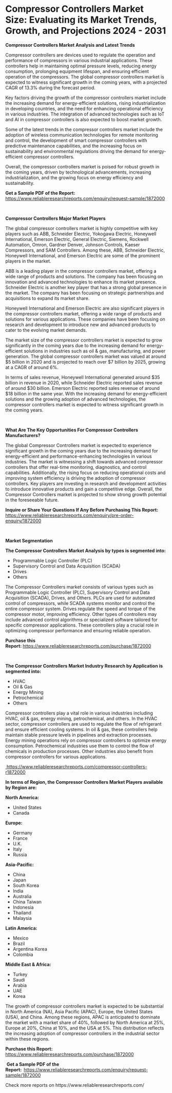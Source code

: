 <p><h1>Compressor Controllers Market Size: Evaluating its Market Trends, Growth, and Projections 2024 - 2031</h1></p><p><strong>Compressor Controllers Market Analysis and Latest Trends</strong></p>
<p><p>Compressor controllers are devices used to regulate the operation and performance of compressors in various industrial applications. These controllers help in maintaining optimal pressure levels, reducing energy consumption, prolonging equipment lifespan, and ensuring efficient operation of the compressors. The global compressor controllers market is expected to witness significant growth in the coming years, with a projected CAGR of 13.3% during the forecast period.</p><p>Key factors driving the growth of the compressor controllers market include the increasing demand for energy-efficient solutions, rising industrialization in developing countries, and the need for enhancing operational efficiency in various industries. The integration of advanced technologies such as IoT and AI in compressor controllers is also expected to boost market growth.</p><p>Some of the latest trends in the compressor controllers market include the adoption of wireless communication technologies for remote monitoring and control, the development of smart compressor controllers with predictive maintenance capabilities, and the increasing focus on sustainability and environmental regulations driving the demand for energy-efficient compressor controllers.</p><p>Overall, the compressor controllers market is poised for robust growth in the coming years, driven by technological advancements, increasing industrialization, and the growing focus on energy efficiency and sustainability.</p></p>
<p><strong>Get a Sample PDF of the Report:&nbsp;</strong> <a href="https://www.reliableresearchreports.com/enquiry/request-sample/1872000">https://www.reliableresearchreports.com/enquiry/request-sample/1872000</a></p>
<p>&nbsp;</p>
<p><strong>Compressor Controllers Major Market Players</strong></p>
<p><p>The global compressor controllers market is highly competitive with key players such as ABB, Schneider Electric, Yokogawa Electric, Honeywell International, Emerson Electric, General Electric, Siemens, Rockwell Automation, Omron, Gardner Denver, Johnson Controls, Kaeser Compressors, and SAM Controllers. Among these, ABB, Schneider Electric, Honeywell International, and Emerson Electric are some of the prominent players in the market.</p><p>ABB is a leading player in the compressor controllers market, offering a wide range of products and solutions. The company has been focusing on innovation and advanced technologies to enhance its market presence. Schneider Electric is another key player that has a strong global presence in the market. The company has been focusing on strategic partnerships and acquisitions to expand its market share.</p><p>Honeywell International and Emerson Electric are also significant players in the compressor controllers market, offering a wide range of products and solutions for various applications. These companies have been focusing on research and development to introduce new and advanced products to cater to the evolving market demands.</p><p>The market size of the compressor controllers market is expected to grow significantly in the coming years due to the increasing demand for energy-efficient solutions in industries such as oil & gas, manufacturing, and power generation. The global compressor controllers market was valued at around $5 billion in 2020 and is projected to reach over $7 billion by 2025, growing at a CAGR of around 6%.</p><p>In terms of sales revenue, Honeywell International generated around $35 billion in revenue in 2020, while Schneider Electric reported sales revenue of around $30 billion. Emerson Electric reported sales revenue of around $18 billion in the same year. With the increasing demand for energy-efficient solutions and the growing adoption of advanced technologies, the compressor controllers market is expected to witness significant growth in the coming years.</p></p>
<p>&nbsp;</p>
<p><strong>What Are The Key Opportunities For Compressor Controllers Manufacturers?</strong></p>
<p><p>The global Compressor Controllers market is expected to experience significant growth in the coming years due to the increasing demand for energy-efficient and performance-enhancing technologies in various industries. The market is witnessing a shift towards advanced compressor controllers that offer real-time monitoring, diagnostics, and control capabilities. Additionally, the rising focus on reducing operational costs and improving system efficiency is driving the adoption of compressor controllers. Key players are investing in research and development activities to introduce innovative products and gain a competitive edge. Overall, the Compressor Controllers market is projected to show strong growth potential in the foreseeable future.</p></p>
<p><strong>Inquire or Share Your Questions If Any Before Purchasing This Report:</strong> <a href="https://www.reliableresearchreports.com/enquiry/pre-order-enquiry/1872000">https://www.reliableresearchreports.com/enquiry/pre-order-enquiry/1872000</a></p>
<p>&nbsp;</p>
<p><strong>Market Segmentation</strong></p>
<p><strong>The Compressor Controllers Market Analysis by types is segmented into:</strong></p>
<p><ul><li>Programmable Logic Controller (PLC)</li><li>Supervisory Control and Data Acquisition (SCADA)</li><li>Drives</li><li>Others</li></ul></p>
<p><p>The Compressor Controllers market consists of various types such as Programmable Logic Controller (PLC), Supervisory Control and Data Acquisition (SCADA), Drives, and Others. PLCs are used for automated control of compressors, while SCADA systems monitor and control the entire compressor system. Drives regulate the speed and torque of the compressor motor, improving efficiency. Other types of controllers may include advanced control algorithms or specialized software tailored for specific compressor applications. These controllers play a crucial role in optimizing compressor performance and ensuring reliable operation.</p></p>
<p><strong>Purchase this Report:&nbsp;</strong><a href="https://www.reliableresearchreports.com/purchase/1872000">https://www.reliableresearchreports.com/purchase/1872000</a></p>
<p>&nbsp;</p>
<p><strong>The Compressor Controllers Market Industry Research by Application is segmented into:</strong></p>
<p><ul><li>HVAC</li><li>Oil & Gas</li><li>Energy Mining</li><li>Petrochemical</li><li>Others</li></ul></p>
<p><p>Compressor controllers play a vital role in various industries including HVAC, oil & gas, energy mining, petrochemical, and others. In the HVAC sector, compressor controllers are used to regulate the flow of refrigerant and ensure efficient cooling systems. In oil & gas, these controllers help maintain stable pressure levels in pipelines and extraction processes. Energy mining operations rely on compressor controllers to optimize energy consumption. Petrochemical industries use them to control the flow of chemicals in production processes. Other industries also benefit from compressor controllers for various applications.</p></p>
<p><a href="https://www.reliableresearchreports.com/compressor-controllers-r1872000">&nbsp;https://www.reliableresearchreports.com/compressor-controllers-r1872000</a></p>
<p><strong>In terms of Region, the Compressor Controllers Market Players available by Region are:</strong></p>
<p>
    <p> <strong> North America: </strong>
        <ul>
            <li>United States</li>
            <li>Canada</li>
        </ul>
        </p> 
    <p> <strong> Europe: </strong>
        <ul>
            <li>Germany</li>
            <li>France</li>
            <li>U.K.</li>
            <li>Italy</li>
            <li>Russia</li>
        </ul>
        </p> 
    <p> <strong> Asia-Pacific: </strong>
        <ul>
            <li>China</li>
            <li>Japan</li>
            <li>South Korea</li>
            <li>India</li>
            <li>Australia</li>
            <li>China Taiwan</li>
            <li>Indonesia</li>
            <li>Thailand</li>
            <li>Malaysia</li>
        </ul>
        </p> 
    <p> <strong> Latin America: </strong>
        <ul>
            <li>Mexico</li>
            <li>Brazil</li>
            <li>Argentina Korea</li>
            <li>Colombia</li>
        </ul>
        </p> 
    <p> <strong> Middle East & Africa: </strong>
        <ul>
            <li>Turkey</li>
            <li>Saudi</li>
            <li>Arabia</li>
            <li>UAE</li>
            <li>Korea</li>
        </ul>
    </p>
    </p>
<p><p>The growth of compressor controllers market is expected to be substantial in North America (NA), Asia Pacific (APAC), Europe, the United States (USA), and China. Among these regions, APAC is anticipated to dominate the market with a market share of 40%, followed by North America at 25%, Europe at 20%, China at 10%, and the USA at 5%. This distribution reflects the increasing adoption of compressor controllers in the industrial sector within these regions.</p></p>
<p><strong>Purchase this Report: </strong><a href="https://www.reliableresearchreports.com/purchase/1872000">https://www.reliableresearchreports.com/purchase/1872000</a></p>
<p>&nbsp;<strong>Get a Sample PDF of the Report:&nbsp;&nbsp;</strong><a href="https://www.reliableresearchreports.com/enquiry/request-sample/1872000">https://www.reliableresearchreports.com/enquiry/request-sample/1872000</a></p>
<p><strong></strong></p>
<p>Check more reports on https://www.reliableresearchreports.com/</p>
